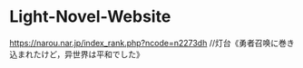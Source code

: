 # Light-Novel-Website
https://narou.nar.jp/index_rank.php?ncode=n2273dh          //灯台《勇者召唤に巻き込まれたけど，异世界は平和でした》
